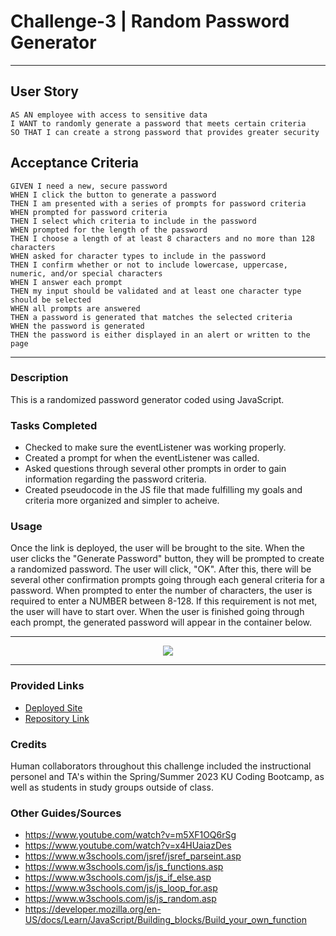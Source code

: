 # Challenge-3 | Random Password Generator
 - - - -

 ## User Story

```
AS AN employee with access to sensitive data
I WANT to randomly generate a password that meets certain criteria
SO THAT I can create a strong password that provides greater security
```

## Acceptance Criteria

```
GIVEN I need a new, secure password
WHEN I click the button to generate a password
THEN I am presented with a series of prompts for password criteria
WHEN prompted for password criteria
THEN I select which criteria to include in the password
WHEN prompted for the length of the password
THEN I choose a length of at least 8 characters and no more than 128 characters
WHEN asked for character types to include in the password
THEN I confirm whether or not to include lowercase, uppercase, numeric, and/or special characters
WHEN I answer each prompt
THEN my input should be validated and at least one character type should be selected
WHEN all prompts are answered
THEN a password is generated that matches the selected criteria
WHEN the password is generated
THEN the password is either displayed in an alert or written to the page
```
- - - -

### Description
This is a randomized password generator coded using JavaScript.

### Tasks Completed
* Checked to make sure the eventListener was working properly.
* Created a prompt for when the eventListener was called.
* Asked questions through several other prompts in order to gain information regarding the password criteria.
* Created pseudocode in the JS file that made fulfilling my goals and criteria more organized and simpler to acheive.

### Usage
Once the link is deployed, the user will be brought to the site. When the user clicks the "Generate Password" button, they will be prompted to create a randomized password. The user will click, "OK". After this, there will be several other confirmation prompts going through each general criteria for a password. When prompted to enter the number of characters, the user is required to enter a NUMBER between 8-128. If this requirement is not met, the user will have to start over. When the user is finished going through each prompt, the generated password will appear in the container below.

- - - - 
<p align = "center">
<img src = "../challenge-3/assets/Screenshot 2023-04-10 001004.png">
</p>

- - - -

### Provided Links
* [Deployed Site]
* [Repository Link]

[Deployed Site]: https://blanchardconnor.github.io/challenge-3-Randomized-Password-Generator/
[Repository Link]: https://github.com/BlanchardConnor/challenge-3-Randomized-Password-Generator

### Credits
Human collaborators throughout this challenge included the instructional personel and TA's within the Spring/Summer 2023 KU Coding Bootcamp, as well as students in study groups outside of class.

### Other Guides/Sources
* https://www.youtube.com/watch?v=m5XF1OQ6rSg
* https://www.youtube.com/watch?v=x4HUaiazDes
* https://www.w3schools.com/jsref/jsref_parseint.asp
* https://www.w3schools.com/js/js_functions.asp
* https://www.w3schools.com/js/js_if_else.asp
* https://www.w3schools.com/js/js_loop_for.asp
* https://www.w3schools.com/js/js_random.asp
* https://developer.mozilla.org/en-US/docs/Learn/JavaScript/Building_blocks/Build_your_own_function
